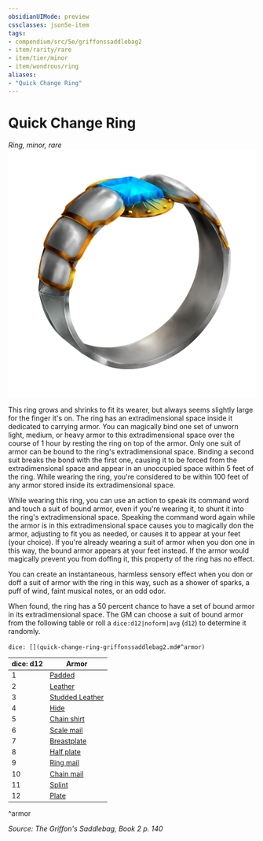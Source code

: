 ```yaml
---
obsidianUIMode: preview
cssclasses: json5e-item
tags:
- compendium/src/5e/griffonssaddlebag2
- item/rarity/rare
- item/tier/minor
- item/wondrous/ring
aliases: 
- "Quick Change Ring"
---
```

# Quick Change Ring
*Ring, minor, rare*  
![](https://raw.githubusercontent.com/TheGiddyLimit/homebrew-img/main/img/GriffonsSaddlebag2/Items/Quick-Change-Ring.webp#right)  


This ring grows and shrinks to fit its wearer, but always seems slightly large for the finger it's on. The ring has an extradimensional space inside it dedicated to carrying armor. You can magically bind one set of unworn light, medium, or heavy armor to this extradimensional space over the course of 1 hour by resting the ring on top of the armor. Only one suit of armor can be bound to the ring's extradimensional space. Binding a second suit breaks the bond with the first one, causing it to be forced from the extradimensional space and appear in an unoccupied space within 5 feet of the ring. While wearing the ring, you're considered to be within 100 feet of any armor stored inside its extradimensional space.

While wearing this ring, you can use an action to speak its command word and touch a suit of bound armor, even if you're wearing it, to shunt it into the ring's extradimensional space. Speaking the command word again while the armor is in this extradimensional space causes you to magically don the armor, adjusting to fit you as needed, or causes it to appear at your feet (your choice). If you're already wearing a suit of armor when you don one in this way, the bound armor appears at your feet instead. If the armor would magically prevent you from doffing it, this property of the ring has no effect.

You can create an instantaneous, harmless sensory effect when you don or doff a suit of armor with the ring in this way, such as a shower of sparks, a puff of wind, faint musical notes, or an odd odor.

When found, the ring has a 50 percent chance to have a set of bound armor in its extradimensional space. The GM can choose a suit of bound armor from the following table or roll a `dice:d12|noform|avg` (`d12`) to determine it randomly.

`dice: [](quick-change-ring-griffonssaddlebag2.md#^armor)`

| dice: d12 | Armor |
|-----------|-------|
| 1 | [Padded](compendium/items/padded-armor.md) |
| 2 | [Leather](compendium/items/leather-armor.md) |
| 3 | [Studded Leather](compendium/items/studded-leather-armor.md) |
| 4 | [Hide](compendium/items/hide-armor.md) |
| 5 | [Chain shirt](compendium/items/chain-shirt.md) |
| 6 | [Scale mail](compendium/items/scale-mail.md) |
| 7 | [Breastplate](compendium/items/breastplate.md) |
| 8 | [Half plate](compendium/items/half-plate-armor.md) |
| 9 | [Ring mail](compendium/items/ring-mail.md) |
| 10 | [Chain mail](compendium/items/chain-mail.md) |
| 11 | [Splint](compendium/items/splint-armor.md) |
| 12 | [Plate](compendium/items/plate-armor.md) |
^armor

*Source: The Griffon's Saddlebag, Book 2 p. 140*
